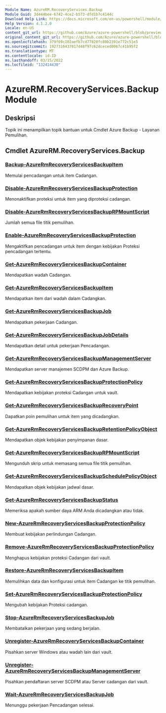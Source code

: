 ```yaml
---
Module Name: AzureRM.RecoveryServices.Backup
Module Guid: 3d444bee-6742-4ce2-b573-dfd1b7c4144c
Download Help Link: https://docs.microsoft.com/en-us/powershell/module/azurerm.recoveryservices.backup
Help Version: 4.1.2.0
Locale: en-US
content_git_url: https://github.com/Azure/azure-powershell/blob/preview/src/ResourceManager/RecoveryServices/Commands.RecoveryServices.Backup/help/AzureRM.RecoveryServices.Backup.md
original_content_git_url: https://github.com/Azure/azure-powershell/blob/preview/src/ResourceManager/RecoveryServices/Commands.RecoveryServices.Backup/help/AzureRM.RecoveryServices.Backup.md
ms.openlocfilehash: 379f69c102aefb7cd77820fc80b2391e772c51e5
ms.sourcegitcommit: 1927316437817d48f97c62dceced0067c41b95f2
ms.translationtype: MT
ms.contentlocale: id-ID
ms.lasthandoff: 03/15/2022
ms.locfileid: "132414430"
---
```

# AzureRM.RecoveryServices.Backup Module
## Deskripsi
Topik ini menampilkan topik bantuan untuk Cmdlet Azure Backup - Layanan Pemulihan.

## Cmdlet AzureRM.RecoveryServices.Backup
### [Backup-AzureRmRecoveryServicesBackupItem](Backup-AzureRmRecoveryServicesBackupItem.md)
Memulai pencadangan untuk item Cadangan.

### [Disable-AzureRmRecoveryServicesBackupProtection](Disable-AzureRmRecoveryServicesBackupProtection.md)
Menonaktifkan proteksi untuk item yang diproteksi cadangan.

### [Disable-AzureRmRecoveryServicesBackupRPMountScript](Disable-AzureRmRecoveryServicesBackupRPMountScript.md)
Jumlah semua file titik pemulihan.

### [Enable-AzureRmRecoveryServicesBackupProtection](Enable-AzureRmRecoveryServicesBackupProtection.md)
Mengaktifkan pencadangan untuk item dengan kebijakan Proteksi pencadangan tertentu.

### [Get-AzureRmRecoveryServicesBackupContainer](Get-AzureRmRecoveryServicesBackupContainer.md)
Mendapatkan wadah Cadangan.

### [Get-AzureRmRecoveryServicesBackupItem](Get-AzureRmRecoveryServicesBackupItem.md)
Mendapatkan item dari wadah dalam Cadangkan.

### [Get-AzureRmRecoveryServicesBackupJob](Get-AzureRmRecoveryServicesBackupJob.md)
Mendapatkan pekerjaan Cadangan.

### [Get-AzureRmRecoveryServicesBackupJobDetails](Get-AzureRmRecoveryServicesBackupJobDetails.md)
Mendapatkan detail untuk pekerjaan Pencadangan.

### [Get-AzureRmRecoveryServicesBackupManagementServer](Get-AzureRmRecoveryServicesBackupManagementServer.md)
Mendapatkan server manajemen SCDPM dan Azure Backup.

### [Get-AzureRmRecoveryServicesBackupProtectionPolicy](Get-AzureRmRecoveryServicesBackupProtectionPolicy.md)
Mendapatkan kebijakan proteksi Cadangan untuk vault.

### [Get-AzureRmRecoveryServicesBackupRecoveryPoint](Get-AzureRmRecoveryServicesBackupRecoveryPoint.md)
Dapatkan poin pemulihan untuk item yang dicadangkan.

### [Get-AzureRmRecoveryServicesBackupRetentionPolicyObject](Get-AzureRmRecoveryServicesBackupRetentionPolicyObject.md)
Mendapatkan objek kebijakan penyimpanan dasar.

### [Get-AzureRmRecoveryServicesBackupRPMountScript](Get-AzureRmRecoveryServicesBackupRPMountScript.md)
Mengunduh skrip untuk memasang semua file titik pemulihan.

### [Get-AzureRmRecoveryServicesBackupSchedulePolicyObject](Get-AzureRmRecoveryServicesBackupSchedulePolicyObject.md)
Mendapatkan objek kebijakan jadwal dasar.

### [Get-AzureRmRecoveryServicesBackupStatus](Get-AzureRmRecoveryServicesBackupStatus.md)
Memeriksa apakah sumber daya ARM Anda dicadangkan atau tidak.

### [New-AzureRmRecoveryServicesBackupProtectionPolicy](New-AzureRmRecoveryServicesBackupProtectionPolicy.md)
Membuat kebijakan perlindungan Cadangan.

### [Remove-AzureRmRecoveryServicesBackupProtectionPolicy](Remove-AzureRmRecoveryServicesBackupProtectionPolicy.md)
Menghapus kebijakan proteksi Cadangan dari vault.

### [Restore-AzureRmRecoveryServicesBackupItem](Restore-AzureRmRecoveryServicesBackupItem.md)
Memulihkan data dan konfigurasi untuk item Cadangan ke titik pemulihan.

### [Set-AzureRmRecoveryServicesBackupProtectionPolicy](Set-AzureRmRecoveryServicesBackupProtectionPolicy.md)
Mengubah kebijakan Proteksi cadangan.

### [Stop-AzureRmRecoveryServicesBackupJob](Stop-AzureRmRecoveryServicesBackupJob.md)
Membatalkan pekerjaan yang sedang berjalan.

### [Unregister-AzureRmRecoveryServicesBackupContainer](Unregister-AzureRmRecoveryServicesBackupContainer.md)
Pisahkan server Windows atau wadah lain dari vault.

### [Unregister-AzureRmRecoveryServicesBackupManagementServer](Unregister-AzureRmRecoveryServicesBackupManagementServer.md)
Pisahkan pendaftaran server SCDPM atau Server cadangan dari vault.

### [Wait-AzureRmRecoveryServicesBackupJob](Wait-AzureRmRecoveryServicesBackupJob.md)
Menunggu pekerjaan Pencadangan selesai.

